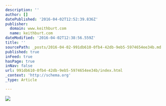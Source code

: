 ```yaml
---
description: ''
author: []
datePublished: '2016-04-02T12:52:39.836Z'
publisher:
  domain: www.keithburt.com
  name: keithburt.com
dateModified: '2016-04-02T12:38:56.559Z'
title: ''
sourcePath: _posts/2016-04-02-991db610-0fb4-42db-9eb5-5974654ee34b.md
published: true
inFeed: true
hasPage: true
inNav: false
url: 991db610-0fb4-42db-9eb5-5974654ee34b/index.html
_context: 'http://schema.org'
_type: Article

---
```

![](http://www.keithburt.com/media/filer_public_thumbnails/filer_public/2e/3f/2e3fc87c-006b-47e8-8c5c-9ac2b2c063e4/1.jpg__770x400_q85_crop_subsampling-2.jpg)